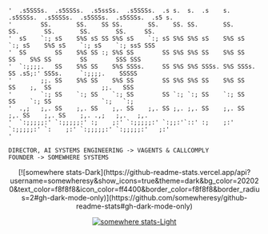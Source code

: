 ```
'  .s5SSSs.  .s5SSSs.  .s5ssSs.  .s5SSSs.  .s s.  s.  .s    s.  .s5SSSs.  .s5SSSs.  .s5SSSs.  .s5SSSs.  .s5 s.  
'        SS.       SS.    SS SS.       SS.    SS. SS.       SS.       SS.       SS.       SS.       SS.     SS. 
'  sS    `:; sS    S%S sS SS S%S sS    `:; sS S%S S%S sS    S%S sS    `:; sS    S%S sS    `:; sS    `:; ssS SSS 
'  SS        SS    S%S SS :; S%S SS        SS S%S S%S SS    S%S SS        SS    S%S SS        SS        SSS SSS 
'  `:;;;;.   SS    S%S SS    S%S SSSs.     SS S%S S%S SSSs. S%S SSSs.     SS .sS;:' SSSs.     `:;;;;.    SSSSS  
'        ;;. SS    S%S SS    S%S SS        SS S%S S%S SS    S%S SS        SS    ;,  SS              ;;.   SSS   
'        `:; SS    `:; SS    `:; SS        SS `:; `:; SS    `:; SS        SS    `:; SS              `:;   `:;   
'  .,;   ;,. SS    ;,. SS    ;,. SS    ;,. SS ;,. ;,. SS    ;,. SS    ;,. SS    ;,. SS    ;,. .,;   ;,.   ;,.   
'  `:;;;;;:' `:;;;;;:' :;    ;:' `:;;;;;:' `:;;:'`::' :;    ;:' `:;;;;;:' `:    ;:' `:;;;;;:' `:;;;;;:'   ;:'   
'                                                                                                               
```
```
DIRECTOR, AI SYSTEMS ENGINEERING -> VAGENTS & CALLCOMPLY
FOUNDER -> SOMEWHERE SYSTEMS
```

<div align="center">
[![somewhere stats-Dark](https://github-readme-stats.vercel.app/api?username=somewheresy&show_icons=true&theme=dark&bg_color=202020&text_color=f8f8f8&icon_color=ff4400&border_color=f8f8f8&border_radius=2#gh-dark-mode-only)](https://github.com/somewheresy/github-readme-stats#gh-dark-mode-only)

[![somewhere stats-Light](https://github-readme-stats.vercel.app/api?username=somewheresy&show_icons=true&theme=default&bg_color=202020&text_color=f8f8f8&icon_color=ff4400&border_color=f8f8f8&border_radius=2#gh-light-mode-only)](https://github.com/somewheresy/github-readme-stats#gh-light-mode-only)
</div>
